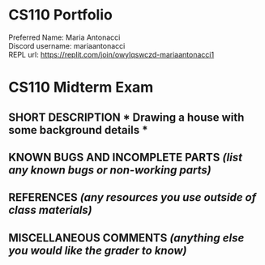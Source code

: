 # CS110 Portfolio  
Preferred Name: Maria Antonacci  
Discord username: mariaantonacci  
REPL url: https://replit.com/join/owylqswczd-mariaantonacci1  

# CS110 Midterm Exam

## SHORT DESCRIPTION * Drawing a house with some background details *

## KNOWN BUGS AND INCOMPLETE PARTS *(list any known bugs or non-working parts)*

## REFERENCES *(any resources you use outside of class materials)*

## MISCELLANEOUS COMMENTS *(anything else you would like the grader to know)*